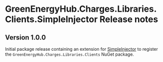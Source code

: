 # GreenEnergyHub.Charges.Libraries.Clients.SimpleInjector Release notes

## Version 1.0.0

Initial package release containing an extension for [SimpleInjector](https://simpleinjector.org/) to register the `GreenEnergyHub.Charges.Libraries.Clients` NuGet package.
